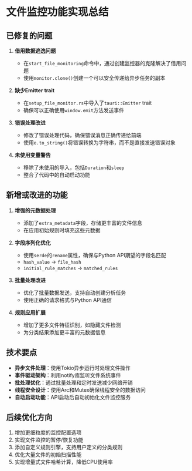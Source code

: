 # 文件监控功能实现总结

## 已修复的问题

1. **借用数据逃逸问题**
   - 在`start_file_monitoring`命令中，通过创建监控器的克隆解决了借用问题
   - 使用`monitor.clone()`创建一个可以安全传递给异步任务的副本

2. **缺少Emitter trait**
   - 在`setup_file_monitor.rs`中导入了`tauri::Emitter` trait
   - 确保可以正确使用`window.emit`方法发送事件

3. **错误处理改进**
   - 修改了错误处理代码，确保错误消息正确传递给前端
   - 使用`e.to_string()`将错误转换为字符串，而不是直接发送错误对象

4. **未使用变量警告**
   - 移除了未使用的导入，包括`Duration`和`sleep`
   - 整合了代码中的自动启动功能

## 新增或改进的功能

1. **增强的元数据处理**
   - 添加了`extra_metadata`字段，存储更丰富的文件信息
   - 在应用初始规则时填充这些元数据

2. **字段序列化优化**
   - 使用`serde`的`rename`属性，确保与Python API期望的字段名匹配
   - `hash_value` -> `file_hash`
   - `initial_rule_matches` -> `matched_rules`

3. **批量处理改进**
   - 优化了批量数据发送，支持自动创建分析任务
   - 使用正确的请求格式与Python API通信

4. **规则应用扩展**
   - 增加了更多文件特征识别，如隐藏文件检测
   - 为分类结果添加更丰富的元数据信息

## 技术要点

- **异步文件处理**：使用Tokio异步运行时处理文件操作
- **事件驱动架构**：利用notify库监听文件系统事件
- **批处理优化**：通过批量处理和定时发送减少网络开销
- **线程安全设计**：使用Arc和Mutex确保线程安全的数据访问
- **自动启动功能**：API启动后自动初始化文件监控服务

## 后续优化方向

1. 增加更细粒度的监控配置选项
2. 实现文件监控的暂停/恢复功能
3. 添加自定义规则引擎，支持用户定义的分类规则
4. 优化大量文件的初始扫描性能
5. 实现增量式文件哈希计算，降低CPU使用率
